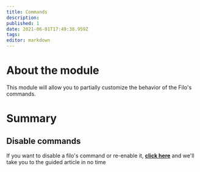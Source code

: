 ```yaml
---
title: Commands
description:
published: 1
date: 2021-06-01T17:49:38.959Z
tags:
editor: markdown
---
```


# About the module

This module will allow you to partially customize the behavior of the Filo's commands.

# Summary

## Disable commands

If you want to disable a filo's command or re-enable it, **[click here](/es/modules/commands/disable)** and we'll take you to the guided article in no time

